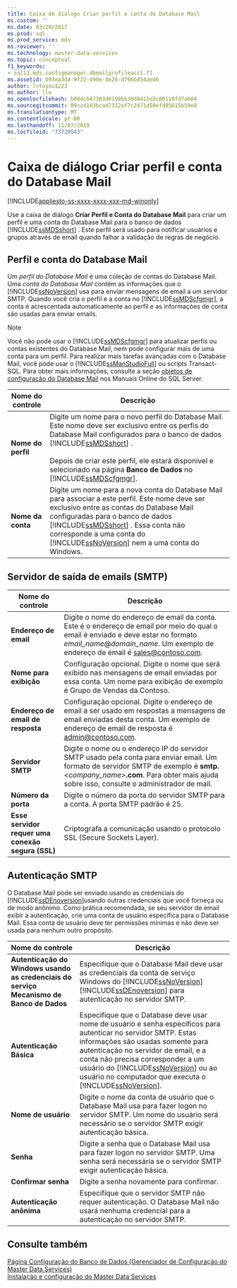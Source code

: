 ```yaml
---
title: Caixa de diálogo Criar perfil e conta do Database Mail
ms.custom: ''
ms.date: 03/20/2017
ms.prod: sql
ms.prod_service: mds
ms.reviewer: ''
ms.technology: master-data-services
ms.topic: conceptual
f1_keywords:
- sql13.mds.configmanager.dbmailprofileacct.f1
ms.assetid: b93ea3d4-9f22-490e-8e26-d766b454aed6
author: lrtoyou1223
ms.author: lle
ms.openlocfilehash: b08dcb47303d6198bb30d4415d2c00110fd7ab04
ms.sourcegitcommit: 09ccd103bcad7312ef7c2471d50efd85615b59e8
ms.translationtype: MT
ms.contentlocale: pt-BR
ms.lasthandoff: 11/07/2019
ms.locfileid: "73729543"
---
```

# <a name="create-database-mail-profile-and-account-dialog-box"></a>Caixa de diálogo Criar perfil e conta do Database Mail

[!INCLUDE[appliesto-ss-xxxx-xxxx-xxx-md-winonly](../includes/appliesto-ss-xxxx-xxxx-xxx-md-winonly.md)]

  Use a caixa de diálogo **Criar Perfil e Conta do Database Mail** para criar um perfil e uma conta do Database Mail para o banco de dados [!INCLUDE[ssMDSshort](../includes/ssmdsshort-md.md)] . Este perfil será usado para notificar usuários e grupos através de email quando falhar a validação de regras de negócio.  
  
## <a name="database-mail-profile-and-account"></a>Perfil e conta do Database Mail  
 Um *perfil do Database Mail* é uma coleção de contas do Database Mail. Uma *conta do Database Mail* contém as informações que o [!INCLUDE[ssNoVersion](../includes/ssnoversion-md.md)] usa para enviar mensagens de email a um servidor SMTP. Quando você cria o perfil e a conta no [!INCLUDE[ssMDScfgmgr](../includes/ssmdscfgmgr-md.md)], a conta é acrescentada automaticamente ao perfil e as informações de conta são usadas para enviar emails.  
  
> [!NOTE]  
>  Você não pode usar o [!INCLUDE[ssMDScfgmgr](../includes/ssmdscfgmgr-md.md)] para atualizar perfis ou contas existentes do Database Mail, nem pode configurar mais de uma conta para um perfil. Para realizar mais tarefas avançadas com o Database Mail, você pode usar o [!INCLUDE[ssManStudioFull](../includes/ssmanstudiofull-md.md)] ou scripts Transact-SQL. Para obter mais informações, consulte a seção [objetos de configuração do Database Mail](../relational-databases/database-mail/database-mail-configuration-objects.md) nos Manuais Online do SQL Server.  
  
|Nome do controle|Descrição|  
|------------------|-----------------|  
|**Nome do perfil**|Digite um nome para o novo perfil do Database Mail. Este nome deve ser exclusivo entre os perfis do Database Mail configurados para o banco de dados [!INCLUDE[ssMDSshort](../includes/ssmdsshort-md.md)] .<br /><br /> Depois de criar este perfil, ele estará disponível e selecionado na página **Banco de Dados** no [!INCLUDE[ssMDScfgmgr](../includes/ssmdscfgmgr-md.md)].|  
|**Nome da conta**|Digite um nome para a nova conta do Database Mail para associar a este perfil. Este nome deve ser exclusivo entre as contas do Database Mail configuradas para o banco de dados [!INCLUDE[ssMDSshort](../includes/ssmdsshort-md.md)] . Essa conta não corresponde a uma conta do [!INCLUDE[ssNoVersion](../includes/ssnoversion-md.md)] nem a uma conta do Windows.|  
  
## <a name="outgoing-smtp-mail-server"></a>Servidor de saída de emails (SMTP)  
  
|Nome do controle|Descrição|  
|------------------|-----------------|  
|**Endereço de email**|Digite o nome do endereço de email da conta. Este é o endereço de email por meio do qual o email é enviado e deve estar no formato *email_name*@*domain_name*. Um exemplo de endereço de email é sales@contoso.com.|  
|**Nome para exibição**|Configuração opcional. Digite o nome que será exibido nas mensagens de email enviadas por essa conta. Um nome para exibição de exemplo é Grupo de Vendas da Contoso.|  
|**Endereço de email de resposta**|Configuração opcional. Digite o endereço de email a ser usado em respostas a mensagens de email enviadas desta conta. Um exemplo de endereço de email de resposta é admin@contoso.com.|  
|**Servidor SMTP**|Digite o nome ou o endereço IP do servidor SMTP usado pela conta para enviar email. Um formato de servidor SMTP de exemplo é **smtp.***<company_name>***.com**. Para obter mais ajuda sobre isso, consulte o administrador de mail.|  
|**Número da porta**|Digite o número da porta do servidor SMTP para a conta. A porta SMTP padrão é 25.|  
|**Esse servidor requer uma conexão segura (SSL)**|Criptografa a comunicação usando o protocolo SSL (Secure Sockets Layer).|  
  
## <a name="smtp-authentication"></a>Autenticação SMTP  
 O Database Mail pode ser enviado usando as credenciais do [!INCLUDE[ssDEnoversion](../includes/ssdenoversion-md.md)]usando outras credenciais que você forneça ou de modo anônimo. Como prática recomendada, se seu servidor de email exibir a autenticação, crie uma conta de usuário específica para o Database Mail. Essa conta de usuário deve ter permissões mínimas e não deve ser usada para nenhum outro propósito.  
  
|Nome do controle|Descrição|  
|------------------|-----------------|  
|**Autenticação do Windows usando as credenciais do serviço Mecanismo de Banco de Dados**|Especifique que o Database Mail deve usar as credenciais da conta de serviço Windows do [!INCLUDE[ssNoVersion](../includes/ssnoversion-md.md)] [!INCLUDE[ssDEnoversion](../includes/ssdenoversion-md.md)] para autenticação no servidor SMTP.|  
|**Autenticação Básica**|Especifique que o Database deve usar nome de usuário e senha específicos para autenticar no servidor SMTP. Estas informações são usadas somente para autenticação no servidor de email, e a conta não precisa corresponder a um usuário do [!INCLUDE[ssNoVersion](../includes/ssnoversion-md.md)] ou ao usuário no computador que executa o [!INCLUDE[ssNoVersion](../includes/ssnoversion-md.md)].|  
|**Nome de usuário**|Digite o nome da conta de usuário que o Database Mail usa para fazer logon no servidor SMTP. Um nome do usuário será necessário se o servidor SMTP exigir autenticação básica.|  
|**Senha**|Digite a senha que o Database Mail usa para fazer logon no servidor SMTP. Uma senha será necessária se o servidor SMTP exigir autenticação básica.|  
|**Confirmar senha**|Digite a senha novamente para confirmar.|  
|**Autenticação anônima**|Especifique que o servidor SMTP não requer autenticação. O Database Mail não usará nenhuma credencial para a autenticação no servidor SMTP.|  
  
## <a name="see-also"></a>Consulte também  
 [Página Configuração do Banco de Dados &#40;Gerenciador de Configuração do Master Data Services&#41;](../master-data-services/database-configuration-page-master-data-services-configuration-manager.md)   
[Instalação e configuração do Master Data Services](../master-data-services/master-data-services-installation-and-configuration.md)
  
  
